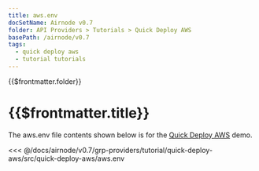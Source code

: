 ```yaml
---
title: aws.env
docSetName: Airnode v0.7
folder: API Providers > Tutorials > Quick Deploy AWS
basePath: /airnode/v0.7
tags:
  - quick deploy aws
  - tutorial tutorials
---
```


<TitleSpan>{{$frontmatter.folder}}</TitleSpan>

# {{$frontmatter.title}}

<VersionWarning/>

The aws.env file contents shown below is for the [Quick Deploy AWS](./) demo.

<!-- prettier-ignore -->
<<< @/docs/airnode/v0.7/grp-providers/tutorial/quick-deploy-aws/src/quick-deploy-aws/aws.env
